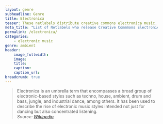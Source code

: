 ```yaml
---
layout: genre
subheadline: Genre
title: Electronica
teaser: These netlabels distribute creative commons electronica music.
meta_title: "List of Netlabels who release Creative Commmons Electronica Music"
permalink: /electronica/
categories:
    - electronic music
genre: ambient
header:
    image_fullwidth: 
    image:
    title: 
    caption: 
    caption_url: 
breadcrumb: true
---
```

> Electronica is an umbrella term that encompasses a broad group of electronic-based styles such as techno, house, ambient, drum and bass, jungle, and industrial dance, among others. It has been used to describe the rise of electronic music styles intended not just for dancing but also concentrated listening.  
<cite>Source: [Wikipedia][1]</cite>




[1]: https://en.wikipedia.org/wiki/Electronica